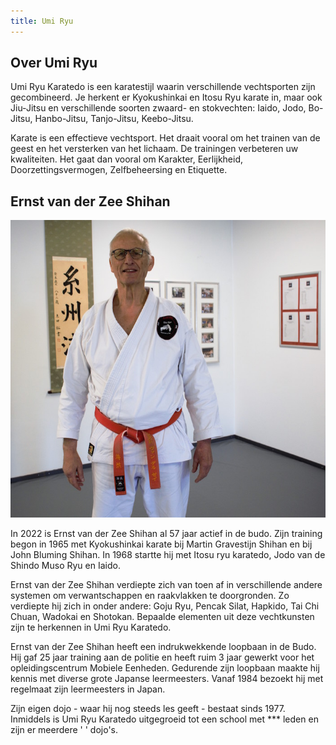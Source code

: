 ```yaml
---
title: Umi Ryu
---
```


## Over Umi Ryu

Umi Ryu Karatedo is een karatestijl waarin verschillende vechtsporten zijn gecombineerd. Je herkent er Kyokushinkai en Itosu Ryu karate in, maar ook Jiu-Jitsu en verschillende soorten zwaard- en stokvechten: Iaido, Jodo, Bo-Jitsu, Hanbo-Jitsu, Tanjo-Jitsu, Keebo-Jitsu.

Karate is een effectieve vechtsport. Het draait vooral om het trainen van de geest en het versterken van het lichaam. De trainingen verbeteren uw kwaliteiten. Het gaat dan vooral om Karakter, Eerlijkheid, Doorzettingsvermogen, Zelfbeheersing en Etiquette.

## Ernst van der Zee Shihan

![Ernst van der Zee Shihan](../img/ernstvanderzee-shihan.jpg)

In 2022 is Ernst van der Zee Shihan al 57 jaar actief in de budo. Zijn training begon in 1965 met Kyokushinkai karate bij Martin Gravestijn Shihan en bij John Bluming Shihan. In 1968 startte hij met Itosu ryu karatedo, Jodo van de Shindo Muso Ryu en Iaido.

Ernst van der Zee Shihan verdiepte zich van toen af in verschillende andere systemen om verwantschappen en raakvlakken te doorgronden. Zo verdiepte hij zich in onder andere: Goju Ryu, Pencak Silat, Hapkido, Tai Chi Chuan, Wadokai en Shotokan. Bepaalde elementen uit deze vechtkunsten zijn te herkennen in Umi Ryu Karatedo.

Ernst van der Zee Shihan heeft een indrukwekkende loopbaan in de Budo. Hij gaf 25 jaar training aan de politie en heeft ruim 3 jaar gewerkt voor het opleidingscentrum Mobiele Eenheden. Gedurende zijn loopbaan maakte hij kennis met diverse grote Japanse leermeesters. Vanaf 1984 bezoekt hij met regelmaat zijn leermeesters in Japan.

Zijn eigen dojo - waar hij nog steeds les geeft - bestaat sinds 1977. Inmiddels is Umi Ryu Karatedo uitgegroeid tot een school met \*\*\* leden en zijn er meerdere ' ' dojo's.
